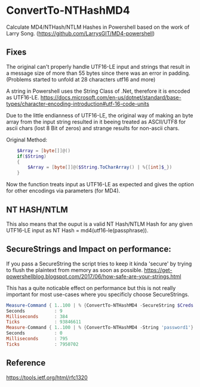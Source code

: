 # ConvertTo-NTHashMD4 

Calculate MD4/NTHash/NTLM Hashes in Powershell based on the work of Larry Song.
(https://github.com/LarrysGIT/MD4-powershell)

## Fixes

The original can't properly handle UTF16-LE input 
and strings that result in a message size of more than 55 bytes
since there was an error in padding.
(Problems started to unfold at 28 characters utf16 and more)
    
A string in Powershell uses the String Class of .Net,
therefore it is encoded as UTF16-LE.
https://docs.microsoft.com/en-us/dotnet/standard/base-types/character-encoding-introduction#utf-16-code-units
    
Due to the little endianness of UTF16-LE, the original way of making 
an byte array from the input string resulted in it beeing treated as 
ASCII/UTF8 for ascii chars (lost 8 Bit of zeros) and strange results 
for non-ascii chars.

Original Method: 
```powershell    
    $Array = [byte[]]@()
    if($String)
    {
        $Array = [byte[]]@($String.ToCharArray() | %{[int]$_})
    }
```
    
Now the function treats input as UTF16-LE as expected and gives the 
option for other encodings via parameters (for MD4).

## NT HASH/NTLM
This also means that the ouput is a valid NT Hash/NTLM Hash 
for any given UTF16-LE input as NT Hash = md4(utf16-le(passphrase)).

## SecureStrings and Impact on performance:
If you pass a SecureString the script tries to keep it kinda 'secure' by 
trying to flush the plaintext from memory as soon as possible.
https://get-powershellblog.blogspot.com/2017/06/how-safe-are-your-strings.html
    
This has a quite noticable effect on performance but this is not really important 
for most use-cases where you specificly choose SecureStrings.

```powershell
Measure-Command { 1..100 | % {ConvertTo-NTHashMD4 -SecureString $Creds.password} }
Seconds           : 9
Milliseconds      : 384
Ticks             : 93846611
Measure-Command { 1..100 | % {ConvertTo-NTHashMD4 -String 'password1'} }
Seconds           : 0
Milliseconds      : 795
Ticks             : 7950702
```

## Reference
https://tools.ietf.org/html/rfc1320
